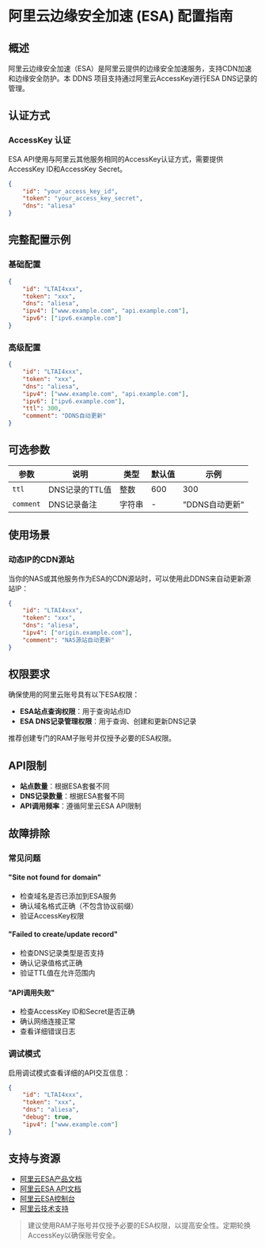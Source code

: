 # 阿里云边缘安全加速 (ESA) 配置指南

## 概述

阿里云边缘安全加速（ESA）是阿里云提供的边缘安全加速服务，支持CDN加速和边缘安全防护。本 DDNS 项目支持通过阿里云AccessKey进行ESA DNS记录的管理。

## 认证方式

### AccessKey 认证

ESA API使用与阿里云其他服务相同的AccessKey认证方式，需要提供AccessKey ID和AccessKey Secret。

```json
{
    "id": "your_access_key_id",
    "token": "your_access_key_secret",
    "dns": "aliesa"
}
```

## 完整配置示例

### 基础配置

```json
{
    "id": "LTAI4xxx",
    "token": "xxx",
    "dns": "aliesa",
    "ipv4": ["www.example.com", "api.example.com"],
    "ipv6": ["ipv6.example.com"]
}
```

### 高级配置

```json
{
    "id": "LTAI4xxx", 
    "token": "xxx",
    "dns": "aliesa",
    "ipv4": ["www.example.com", "api.example.com"],
    "ipv6": ["ipv6.example.com"],
    "ttl": 300,
    "comment": "DDNS自动更新"
}
```

## 可选参数

| 参数 | 说明 | 类型 | 默认值 | 示例 |
|------|------|------|--------|------|
| `ttl` | DNS记录的TTL值 | 整数 | 600 | 300 |
| `comment` | DNS记录备注 | 字符串 | - | "DDNS自动更新" |

## 使用场景

### 动态IP的CDN源站

当你的NAS或其他服务作为ESA的CDN源站时，可以使用此DDNS来自动更新源站IP：

```json
{
    "id": "LTAI4xxx",
    "token": "xxx", 
    "dns": "aliesa",
    "ipv4": ["origin.example.com"],
    "comment": "NAS源站自动更新"
}
```

## 权限要求

确保使用的阿里云账号具有以下ESA权限：

- **ESA站点查询权限**：用于查询站点ID
- **ESA DNS记录管理权限**：用于查询、创建和更新DNS记录

推荐创建专门的RAM子账号并仅授予必要的ESA权限。

## API限制

- **站点数量**：根据ESA套餐不同
- **DNS记录数量**：根据ESA套餐不同
- **API调用频率**：遵循阿里云ESA API限制

## 故障排除

### 常见问题

#### "Site not found for domain"

- 检查域名是否已添加到ESA服务
- 确认域名格式正确（不包含协议前缀）
- 验证AccessKey权限

#### "Failed to create/update record"

- 检查DNS记录类型是否支持
- 确认记录值格式正确
- 验证TTL值在允许范围内

#### "API调用失败"

- 检查AccessKey ID和Secret是否正确
- 确认网络连接正常
- 查看详细错误日志

### 调试模式

启用调试模式查看详细的API交互信息：

```json
{
    "id": "LTAI4xxx",
    "token": "xxx",
    "dns": "aliesa",
    "debug": true,
    "ipv4": ["www.example.com"]
}
```

## 支持与资源

- [阿里云ESA产品文档](https://help.aliyun.com/product/122312.html)
- [阿里云ESA API文档](https://help.aliyun.com/zh/edge-security-acceleration/esa/api-esa-2024-09-10-overview)
- [阿里云ESA控制台](https://esa.console.aliyun.com/)
- [阿里云技术支持](https://selfservice.console.aliyun.com/ticket)

> 建议使用RAM子账号并仅授予必要的ESA权限，以提高安全性。定期轮换AccessKey以确保账号安全。